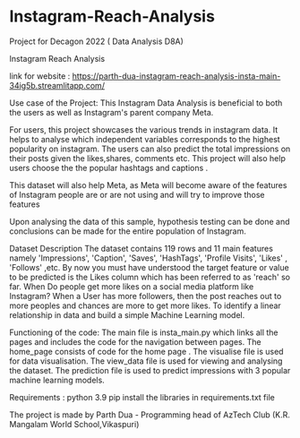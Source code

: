 # Instagram-Reach-Analysis
Project for Decagon 2022 ( Data Analysis D8A)

Instagram Reach Analysis

link for website :
https://parth-dua-instagram-reach-analysis-insta-main-34ig5b.streamlitapp.com/


Use case of the Project:
This Instagram Data Analysis is beneficial to both the users as well as Instagram's parent company Meta.

For users, this project showcases the various trends in instagram data. It helps to analyse which independent variables corresponds to the highest popularity on instagram. The users can also predict the total impressions on their posts given the likes,shares, comments etc. This project will also help users choose the the popular hashtags and captions .

This dataset will also help Meta, as Meta will become aware of the features of Instagram people are or are not using and will try to improve those features

Upon analysing the data of this sample, hypothesis testing can be done and conclusions can be made for the entire population of Instagram.


Dataset Description
The dataset contains 119 rows and 11 main features namely 'Impressions', 'Caption', 'Saves', 'HashTags', 'Profile Visits', 'Likes' , 'Follows' ,etc. By now you must have understood the target feature or value to be predicted is the Likes column which has been referred to as 'reach' so far. When Do people get more likes on a social media platform like Instagram? When a User has more followers, then the post reaches out to more peoples and chances are more to get more likes. To identify a linear relationship in data and build a simple Machine Learning model.


Functioning of the code:
The main file is insta_main.py which links all the pages and includes the code for the navigation between pages. The home_page consists of code for the home page . The  visualise file is used for data visualisation. The view_data file is used for viewing and analysing the dataset. The prediction file is used to predict impressions with 3 popular machine learning models.


Requirements : 
python 3.9
pip install the libraries in requirements.txt file

The project is made by Parth Dua - Programming head of AzTech Club (K.R. Mangalam World School,Vikaspuri)

